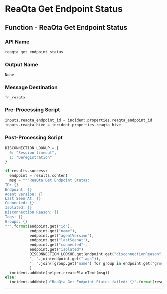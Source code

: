 <!--
    DO NOT MANUALLY EDIT THIS FILE
    THIS FILE IS AUTOMATICALLY GENERATED WITH resilient-sdk codegen
-->

# ReaQta Get Endpoint Status

## Function - ReaQta Get Endpoint Status

### API Name
`reaqta_get_endpoint_status`

### Output Name
`None`

### Message Destination
`fn_reaqta`

### Pre-Processing Script
```python
inputs.reaqta_endpoint_id = incident.properties.reaqta_endpoint_id
inputs.reaqta_hive = incident.properties.reaqta_hive
```

### Post-Processing Script
```python
DISCONNECTION_LOOKUP = {
  0: "Session timeout",
  1: "Deregistration"
}

if results.success:
  endpoint = results.content
  msg = """ReaQta Get Endpoint Status:
ID: {}
Endpoint: {}
Agent version: {}
Last Seen At: {}
Connected: {}
Isolated: {}
Disconnection Reason: {}
Tags: {}
Groups: {}
""".format(endpoint.get("id"),
           endpoint.get("name"), 
           endpoint.get("agentVersion"),
           endpoint.get("lastSeenAt"),
           endpoint.get("connected"),
           endpoint.get("isolated"),
           DISCONNECTION_LOOKUP.get(endpoint.get("disconnectionReason")),
           ", ".join(endpoint.get("tags")),
           ", ".join([group.get("name") for group in endpoint.get("groups", [])])
           )
  incident.addNote(helper.createPlainText(msg))
else:
  incident.addNote(u"ReaQta Get Endpoint Status failed: {}".format(results.reason))
```

---

